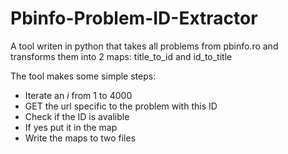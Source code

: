 # Pbinfo-Problem-ID-Extractor
A tool writen in python that takes all problems from pbinfo.ro and transforms them into 2 maps: title_to_id and id_to_title

The tool makes some simple steps:
  * Iterate an $i$ from 1 to 4000
  * GET the url specific to the problem with this ID
  * Check if the ID is avalible
  * If yes put it in the map
  * Write the maps to two files
